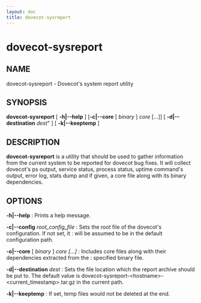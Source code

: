 ```yaml
---
layout: doc
title: dovecot-sysreport
---
```


# dovecot-sysreport

## NAME

dovecot-sysreport - Dovecot's system report utility

## SYNOPSIS

**dovecot-sysreport** [ **-h|-\-help** ] [**-c|-\-core** [ *binary* ] *core* [...]] [ **-d|-\-destination** *dest*" ] [ **-k|-\-keeptemp** ]

## DESCRIPTION

**dovecot-sysreport** is a utility that should be used to gather
information from the current system to be reported for dovecot bug
fixes. It will collect dovecot's ps output, service status, process
status, uptime command's output, error log, stats dump and if given, a
core file along with its binary dependencies.

## OPTIONS

**-h|-\-help**
:   Prints a help message.

**-c|-\-config** *root_config_file*
:   Sets the root file of the dovecot's configuration. If not set, it
:   will be assumed to be in the default configuration path.

**-o|-\-core** [ *binary* ] *core* *[...]*
:   Includes core files along with their dependencies extracted from the
:   specified binary file.

**-d|-\-destination** *dest*
:   Sets the file location which the report archive should be put to. The
    default value is
    dovecot-sysreport-\<hostname\>-\<current_timestamp\>.tar.gz in the
    current path.

**-k|-\-keeptemp**
:   If set, temp files would not be deleted at the end.

<!-- @include: include/reporting-bugs.inc -->
